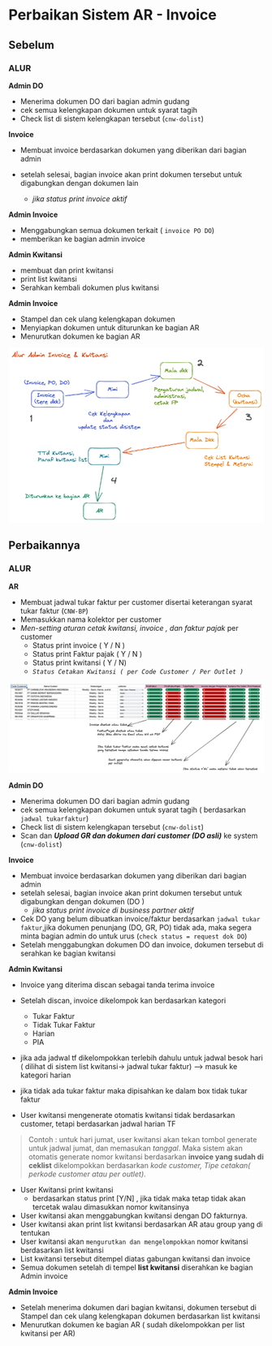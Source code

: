 # Perbaikan Sistem AR - Invoice


## Sebelum


### ALUR 


**Admin DO**

* Menerima dokumen DO dari bagian admin gudang
* cek semua kelengkapan dokumen untuk syarat tagih
* Check list di sistem kelengkapan tersebut (```cnw-dolist```)

**Invoice**

* Membuat invoice berdasarkan dokumen yang diberikan dari bagian admin
* setelah selesai, bagian invoice akan print dokumen tersebut untuk digabungkan dengan dokumen lain
  
  * _jika status print invoice aktif_

**Admin Invoice**
* Menggabungkan semua dokumen terkait ( ```invoice PO DO```)
* memberikan ke bagian admin invoice

**Admin Kwitansi**

* membuat dan print kwitansi
* print list kwitansi
* Serahkan kembali dokumen plus kwitansi

**Admin Invoice**

* Stampel dan cek ulang kelengkapan dokumen
* Menyiapkan dokumen untuk diturunkan ke bagian AR
* Menurutkan dokumen ke bagian AR

![skema1](img/arinv001.excalidraw.png)

## Perbaikannya


### ALUR  

**AR**

* Membuat jadwal tukar faktur per customer disertai keterangan syarat tukar faktur (```CNW-BP```)
* Memasukkan nama kolektor per customer
* _Men-setting aturan cetak kwitansi, invoice , dan faktur pajak_ per customer
  * Status print invoice ( Y / N )
  * Status print Faktur pajak ( Y / N )
  * Status print kwitansi ( Y / N)
  * _```Status Cetakan Kwitansi ( per Code Customer / Per Outlet )```_

![skema2](img/arinv002.excalidraw.png)

**Admin DO**

* Menerima dokumen DO dari bagian admin gudang
* cek semua kelengkapan dokumen untuk syarat tagih ( berdasarkan ```jadwal tukarfaktur```)
* Check list di sistem kelengkapan tersebut (```cnw-dolist```)
* Scan dan ___Upload GR dan dokumen dari customer (DO asli)___ ke system (```cnw-dolist```)

**Invoice**


* Membuat invoice berdasarkan dokumen yang diberikan dari bagian admin
* setelah selesai, bagian invoice akan print dokumen tersebut untuk digabungkan dengan dokumen  (DO )
    * _jika status print invoice di business partner aktif_
* Cek DO yang belum dibuatkan invoice/faktur berdasarkan ```jadwal tukar faktur```,jika dokumen penunjang (DO, GR, PO) tidak ada, maka segera minta bagian admin do untuk urus (```check status = request dok DO```)
* Setelah menggabungkan dokumen DO dan invoice, dokumen tersebut di serahkan ke bagian kwitansi


**Admin Kwitansi**

* Invoice yang diterima discan sebagai tanda terima invoice
* Setelah discan, invoice dikelompok kan berdasarkan kategori
  * Tukar Faktur
  * Tidak Tukar Faktur
  * Harian
  * PIA
  

* jika ada jadwal tf dikelompokkan terlebih dahulu untuk jadwal besok hari ( dilihat di sistem list kwitansi-> jadwal tukar faktur) --> masuk ke kategori harian
* jika tidak ada tukar faktur maka dipisahkan ke dalam box tidak tukar faktur
* User kwitansi mengenerate otomatis kwitansi tidak berdasarkan customer, tetapi berdasarkan jadwal harian TF

> Contoh : untuk hari jumat, user kwitansi akan tekan tombol generate untuk jadwal jumat, dan memasukan _tanggal_. Maka sistem akan otomatis generate nomor kwitansi berdasarkan __invoice yang sudah di ceklist__ dikelompokkan berdasarkan _kode customer, Tipe cetakan( perkode customer atau per outlet)_.

* User Kwitansi print kwitansi
  * berdasarkan status print [Y/N] , jika tidak maka tetap tidak akan tercetak walau dimasukkan nomor kwitansinya
* User kwitansi akan menggabungkan kwitansi dengan DO fakturnya.
* User kwitansi akan print list kwitansi berdasarkan AR atau group yang di tentukan
* User kwitansi akan ```mengurutkan dan mengelompokkan```  nomor kwitansi berdasarkan list kwitansi 
* List kwitansi tersebut ditempel diatas gabungan kwitansi dan invoice
* Semua dokumen setelah di tempel **list kwitansi** diserahkan ke bagian Admin invoice

**Admin Invoice**

* Setelah menerima dokumen dari bagian kwitansi, dokumen tersebut di Stampel dan cek ulang kelengkapan dokumen berdasarkan list kwitansi
* Menurutkan dokumen ke bagian AR ( sudah dikelompokkan per list kwitansi per AR)



